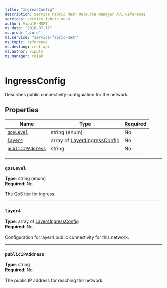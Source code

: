 ```yaml
---
title: "IngressConfig"
description: Service Fabric Mesh Resource Manager API Reference
services: service-fabric-mesh
author: VipulM-MSFT
ms.date: "2018-07-17"
ms.prod: "azure"
ms.service: "service-fabric-mesh"
ms.topic: reference
ms.devlang: rest-api
ms.author: vipulm
ms.manager: rajak
---
```

# IngressConfig

Describes public connectivity configuration for the network.

## Properties
| Name | Type | Required |
| --- | --- | --- |
| [`qosLevel`](#qoslevel) | string (enum) | No |
| [`layer4`](#layer4) | array of [Layer4IngressConfig](sfmeshrp-model-layer4ingressconfig.md) | No |
| [`publicIPAddress`](#publicipaddress) | string | No |

____
### `qosLevel`
__Type__: string (enum) <br/>
__Required__: No<br/>
<br/>
The QoS tier for ingress.




____
### `layer4`
__Type__: array of [Layer4IngressConfig](sfmeshrp-model-layer4ingressconfig.md) <br/>
__Required__: No<br/>
<br/>
Configuration for layer4 public connectivity for this network.

____
### `publicIPAddress`
__Type__: string <br/>
__Required__: No<br/>
<br/>
The public IP address for reaching this network.
